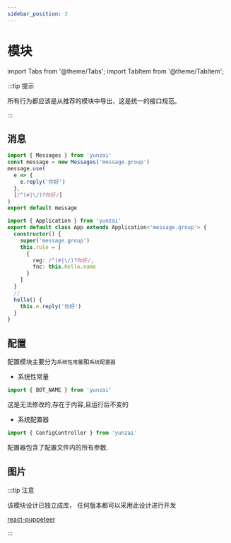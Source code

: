 ```yaml
---
sidebar_position: 3
---
```


# 模块

import Tabs from '@theme/Tabs';
import TabItem from '@theme/TabItem';

:::tip 提示

所有行为都应该是从推荐的模块中导出，这是统一的接口规范。

:::

## 消息

<Tabs>
  <TabItem value="apple" label="函数应用" default>

```ts title="./message.ts"
import { Messages } from 'yunzai'
const message = new Messages('message.group')
message.use(
  e => {
    e.reply('你好')
  },
  [/^(#|\/)?你好/]
)
export default message
```

  </TabItem>
  <TabItem value="orange" label="类应用">

```ts title="./message.ts"
import { Application } from 'yunzai'
export default class App extends Application<'message.group'> {
  constructor() {
    super('message.group')
    this.rule = [
      {
        reg: /^(#|\/)?你好/,
        fnc: this.hello.name
      }
    ]
  }
  //
  hello() {
    this.e.reply('你好')
  }
}
```

  </TabItem>
</Tabs>

## 配置

配置模块主要分为`系统性常量`和`系统配置器`

- 系统性常量

```ts
import { BOT_NAME } from 'yunzai'
```

这是无法修改的,存在于内容,且运行后不变的

- 系统配置器

```ts
import { ConfigController } from 'yunzai'
```

配置器包含了配置文件内的所有参数.

## 图片

:::tip 注意

该模块设计已独立成库，
任何版本都可以采用此设计进行开发

[react-puppeteer](https://github.com/lemonade-lab/react-puppeteer)

:::
